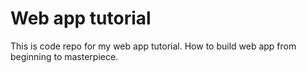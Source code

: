 # Web app tutorial

This is code repo for my web app tutorial. How to build web app from beginning to masterpiece. 